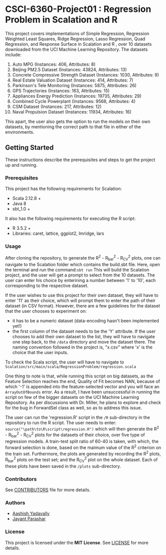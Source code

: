 # CSCI-6360-Project01 : Regression Problem in Scalation and R

This project covers implementations of Simple Regression, Regression Weighted Least Squares, Ridge Regression, Lasso Regression, Quad Regression, and Response Surface in Scalation and R , over 10 datasets downloaded from the UCI Machine Learning Repository. The datasets include:

1. Auto MPG   (Instances: 406, Attributes: 8)
2. Beijing PM2.5 Dataset   (Instances: 43824, Attributes: 13)
3. Concrete Compressive Strength Dataset   (Instances: 1030, Attributes: 9)
4. Real Estate Valuation Dataset   (Instances: 414, Attributes: 7)
5. Parkinson's Tele Monitoring   (Instances: 5875, Attributes: 26)
6. GPS Trajectories   (Instances: 163, Attributes: 15)
7. Appliances Energy Prediction   (Instances: 19735, Attributes: 29)
8. Combined Cycle Powerplant   (Instances: 9568, Attributes: 4)
9. CSM Dataset   (Instances: 217, Attributes: 12)
10. Naval Propulsion Dataset   (Instances: 11934, Attributes: 16)

This apart, the user also gets the option to run the models on their own datasets, by mentioning the correct path to that file in either of the environments. 

## Getting Started
These instructions describe the prerequisites and steps to get the project up and running.

### Prerequisites
This project has the following requirements for Scalation:
* Scala 2.12.8 +
* Java 8
* sbt_1.0 +

It also has the following requirements for executing the R script:
* R 3.5.2 +
* Libraries: caret, lattice, ggplot2, lmridge, lars

### Usage
After cloning the repository, to generate the  R<sup>2</sup> - R<sub>bar</sub><sup>2</sup> - R<sub>CV</sub><sup>2</sup> plots, one can navigate to the Scalation folder which contains the build.sbt file. Here, open the terminal and run the command:`sbt run`
This will build the Scalation project, and the user will get a prompt to select from the 10 datasets. The user can enter his choice by enterining a number between '1' to '10', each corresponding to the respective dataset. 

If the user wishes to use this project for their own dataset, they will have to enter '11' as their choice, which will prompt them to enter the path of their dataset (in CSV format). However, there are a few guidelines for the dataset that the user chooses to experiment on:
* it has to be a numeric dataset (data-encoding hasn't been implemented yet!)
* the first column of the dataset needs to be the 'Y' attribute.
If the user chooses to add their own dataset to the list, they will have to navigate one step back, to the `/data` directory and move the dataset there. The naming convention followed in the project is, "x.csv" where 'x' is the choice that the user inputs.

To check the Scala script, the user will have to navigate to `Scalation/src/main/scala/RegressionProblem/regression.scala`

One thing to note is that, while running this script on big datasets, as the Feature Selection reaches the end, Quality of Fit becomes NAN, because of which '-1' is appended into the feature-selected vector and you will face an `ArrayOutOfBounds` error. As a result, I have been unsuccessful in running the script on few of the bigger datasets on the UCI Machine Learning Repository. As per discussions with Dr. Miller, he plans to explore and check for the bug in ForwardSel class as well, so as to address this issue. 
  

The user can run the 'regression.R' script in the `/R` sub-directory in the repository to run the R script. The user needs to enter: 
`source("\path\to\R\script\regression.R")`  which will then generate the  R<sup>2</sup> - R<sub>bar</sub><sup>2</sup> - R<sub>CV</sub><sup>2</sup> plots for the datasets of their choice, over five type of regression models. A train-test split ratio of 60-40 is taken, with which, the forward selection is done, based on the maimum value of the R<sup>2</sup> criterion on the train set. Furthermore, the plots are generated by recording the R<sup>2</sup> plots, R<sub>bar</sub><sup>2</sup> plots on the test set; and the R<sub>CV</sub><sup>2</sup> plot on the whole dataset. Each of these plots have been saved in the `/plots` sub-directory.



### Contributors
See [CONTRIBUTORS](https://github.com/aashishyadavally/CSCI-6360-Project01-Regression/blob/master/CONTRIBUTORS.md) file for more details.

### Authors
* [Aashish Yadavally](https://github.com/aashishyadavally)
* [Jayant Parashar](https://github.com/Jayant1234)
### License
This project is licensed under the __MIT License__. See [LICENSE](https://github.com/aashishyadavally/CSCI-6360-Project01/blob/master/LICENSE) for more details.



